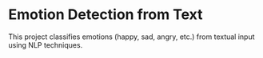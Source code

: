 # Emotion Detection from Text

This project classifies emotions (happy, sad, angry, etc.) from textual input using NLP techniques.